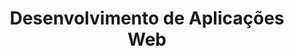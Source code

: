 ---
title: Desenvolvimento de Aplicações Web
year: 2017
language: PT
layout: class
external_link: http://coltec-daw.github.io
---